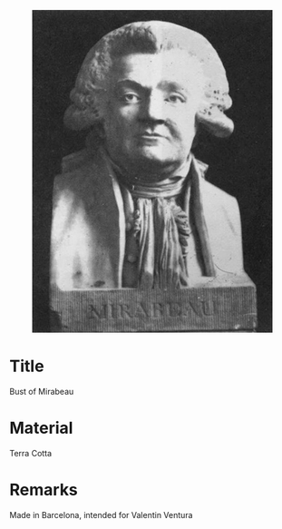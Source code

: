 <figure class="image">

![](/static/files/sculptures/bust-of-mirabeau.jpg)

</figure>

# Title
Bust of Mirabeau

# Material
Terra Cotta

# Remarks
Made in Barcelona, intended for Valentin Ventura
